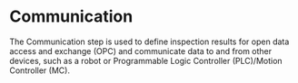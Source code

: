 Communication
=============


The Communication step is used to define inspection results for open data access and exchange (OPC) and communicate data to and from other devices, such as a robot or Programmable Logic Controller (PLC)/Motion Controller (MC).



